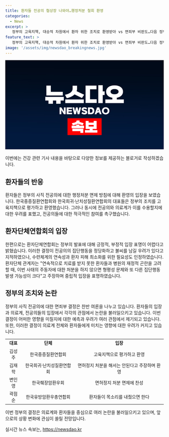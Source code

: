 ```yaml
---
title: 환자들 전공의 협상장 나와야…행정처분 철회 환영
categories:
  - News
excerpt: >
   정부의 고육지책, 대승적 차원에서 환자 위한 조치로 환영받아 vs 면죄부 비판도…다음 정부 때 또 집단행동 일어날 것 - 정부가 전공의의 사직 행정처분 면제 결정에 대해 환자들은 환영하며, 이는 환자를 위한 긍정적인 조치로 받아들여졌다. 그러나 일부 환자들은 이 결정이 집단행동을 정당화하고 불씨를 남길 우려를 표현하며, 행정 처분 면제의 형평성 문제와 미래 집단행동 가능성에 대해 우려하는 목소리도 있다.
feature_text: >
   정부의 고육지책, 대승적 차원에서 환자 위한 조치로 환영받아 vs 면죄부 비판도…다음 정부 때 또 집단행동 일어날 것 - 정부가 전공의의 사직 행정처분 면제 결정에 대해 환자들은 환영하며, 이는 환자를 위한 긍정적인 조치로 받아들여졌다. 그러나 일부 환자들은 이 결정이 집단행동을 정당화하고 불씨를 남길 우려를 표현하며, 행정 처분 면제의 형평성 문제와 미래 집단행동 가능성에 대해 우려하는 목소리도 있다.
image: '/assets/img/newsdao_breakingnews.jpg'
---
```


<p><img src="/assets/img/newsdao_breakingnews.jpg" alt="flaretime 속보" /></p>

<p>이번에는 건강 관련 기사 내용을 바탕으로 다양한 정보를 제공하는 블로거로 작성하겠습니다.</p>

<h2 data-ke-size="size26">환자들의 반응</h2>

<p data-ke-size="size16">환자들은 정부의 사직 전공의에 대한 행정처분 면제 방침에 대해 환영의 입장을 보였습니다. 한국중증질환연합회와 한국희귀·난치성질환연합회의 대표들은 정부의 조치를 고육지책으로 평가하고 환영했습니다. 그러나 동시에 전공의와 의료계가 이를 수용할지에 대한 우려를 표했고, 전공의들에 대한 적극적인 참여를 촉구했습니다.</p>

<h2 data-ke-size="size26">환자단체연합회의 입장</h2>

<p data-ke-size="size16">한편으로는 환자단체연합회는 정부의 발표에 대해 긍정적, 부정적 입장 표명이 어렵다고 밝혔습니다. 이러한 결정이 전공의의 집단행동을 정당화하고 불씨를 남길 우려가 있다고 지적하였으나, 수련체계의 연속성과 환자 피해 최소화를 위한 필요성도 인정하였습니다. 환자단체 관계자는 "연속적으로 치료를 받지 못한 환자들과 병원의 재정적 곤란을 고려할 때, 이번 사태의 주동자에 대한 처분을 하지 않으면 형평성 문제와 또 다른 집단행동 발생 가능성이 크다"고 주장하며 중립적 입장을 표명하였습니다.</p>

<h2 data-ke-size="size26">정부의 조치와 논란</h2>

<p data-ke-size="size16">정부의 사직 전공의에 대한 면죄부 결정은 찬반 여론을 나누고 있습니다. 환자들의 입장과 의료계, 전공의들의 입장에서 각각의 관점에서 논란을 불러일으키고 있습니다. 이번 결정이 어떠한 영향을 미칠지에 대한 예측과 우려가 여러 관점에서 제기되고 있습니다. 또한, 이러한 결정이 의료계 전체와 환자들에게 미치는 영향에 대한 우려가 커지고 있습니다.</p>

<table>
    <tr>
        <td style="text-align: center; height: 17px;"><b>대표</b></td>
        <td style="text-align: center; height: 17px;"><b>단체</b></td>
        <td style="text-align: center; height: 17px;"><b>입장</b></td>
    </tr>
    <tr>
        <td style="text-align: center; height: 17px;">김성주</td>
        <td style="text-align: center; height: 17px;">한국중증질환연합회</td>
        <td style="text-align: center; height: 17px;">고육지책으로 평가하고 환영</td>
    </tr>
    <tr>
        <td style="text-align: center; height: 17px;">김재학</td>
        <td style="text-align: center; height: 17px;">한국희귀·난치성질환연합회</td>
        <td style="text-align: center; height: 17px;">면허정지 처분을 해서는 안된다고 주장하며 환영</td>
    </tr>
    <tr>
        <td style="text-align: center; height: 17px;">변인영</td>
        <td style="text-align: center; height: 17px;">한국췌장암환우회</td>
        <td style="text-align: center; height: 17px;">면허정지 처분 면제에 찬성</td>
    </tr>
    <tr>
        <td style="text-align: center; height: 17px;">곽점순</td>
        <td style="text-align: center; height: 17px;">한국유방암환우총연합회</td>
        <td style="text-align: center; height: 17px;">환자들이 목소리를 내줬으면 한다</td>
    </tr>
</table>

<p>이번 정부의 결정은 의료계와 환자들을 중심으로 여러 논란을 불러일으키고 있으며, 앞으로의 상황 변화에 관심이 쏠릴 전망입니다.</p>
실시간 뉴스 속보는, <a href="https://newsdao.kr" rel="dofollow">https://newsdao.kr</a>


